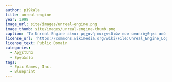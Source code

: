 ```yaml
---
author: p19kala
title: unreal-engine
year: 1998
image_url: site/images/unreal-engine.png
image_thumb: site/images/unreal-engine-thumb.png
caption: 'Το Unreal Engine είναι μηχανή παιχνιδιών που αναπτύχθηκε από την Epic Games για το παιχνίδι τους Unreal. Σήμερα χρησιμοποιείται η τέταρτη έκδοσή του (Unreal Engine 4, 2014) για δημιουργία παιχνιδιών, φωτορεαλιστικών στατικών σκηνικών, υψηλής ποιότητας animations και παρουσίαση νέων αγαθών (π.χ. αυτοκίνητο McLaren) σε 3D. Το οπτικό σύστημα δεσμής ενεργειών "Blueprints" της UE4 βοηθάει ακόμη και έναν σχεδιαστή να αναπτύξει τη λογική ενός παιχνιδιού χωρίς τη χρήση κώδικα.'
license_url: 'https://commons.wikimedia.org/wiki/File:Unreal_Engine_Logo.svg#/media/File:Unreal_Engine_Logo.svg'
license_text: Public Domain
categories:
  - Αρχέτυπα 
  - Εργαλεία
tags:
  - Epic Games, Inc.
  - Blueprint
---
```

